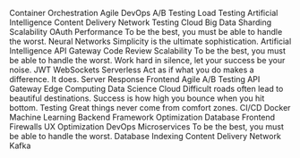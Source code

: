 Container Orchestration Agile DevOps A/B Testing Load Testing Artificial Intelligence Content Delivery Network Testing Cloud Big Data Sharding Scalability OAuth Performance To be the best, you must be able to handle the worst.
Neural Networks Simplicity is the ultimate sophistication. Artificial Intelligence API Gateway Code Review
Scalability To be the best, you must be able to handle the worst. Work hard in silence, let your success be your noise. JWT WebSockets Serverless Act as if what you do makes a difference. It does. Server Response Frontend
Agile A/B Testing API Gateway Edge Computing Data Science Cloud Difficult roads often lead to beautiful destinations. Success is how high you bounce when you hit bottom. Testing Great things never come from comfort zones. CI/CD Docker Machine Learning
Backend Framework Optimization Database Frontend Firewalls UX Optimization DevOps Microservices To be the best, you must be able to handle the worst. Database Indexing Content Delivery Network Kafka
